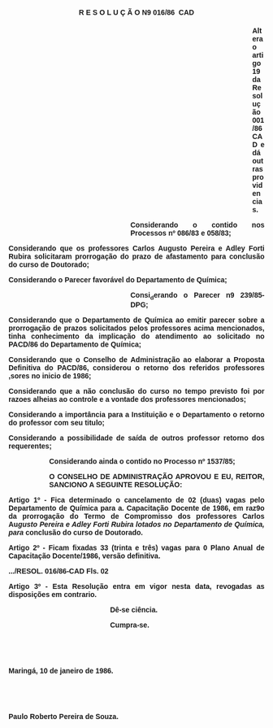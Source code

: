 <BODY>

<B><FONT FACE="Arial"><P ALIGN="CENTER">R E S O L U &Ccedil; &Atilde; O  N9 016/86  CAD</P>
<P ALIGN="CENTER"></P><DIR>
<DIR>
<DIR>
<DIR>
<DIR>
<DIR>
<DIR>
<DIR>
<DIR>
<DIR>
<DIR>
<DIR>

<P ALIGN="JUSTIFY">Altera o artigo 19 da Resolu&ccedil;&atilde;o 001/86CAD e d&aacute; outras providencias.</P>
</B><P ALIGN="JUSTIFY"></P></DIR>
</DIR>
</DIR>
</DIR>
</DIR>
</DIR>

<P ALIGN="JUSTIFY">Considerando o contido <B>nos Processos nº 086/83 e 058/83;</P></DIR>
</DIR>
</DIR>
</DIR>
</DIR>
</DIR>

</B><P ALIGN="JUSTIFY">Considerando que os professores Carlos Augusto Pereira e Adley Forti Rubira solicitaram prorroga&ccedil;&atilde;o do prazo de afastamento para conclus&atilde;o<B> </B>do curso de Doutorado;</P>
<P ALIGN="JUSTIFY">Considerando o Parecer favor&aacute;vel do Departamento de Qu&iacute;mica;</P><DIR>
<DIR>
<DIR>
<DIR>
<DIR>
<DIR>

<P ALIGN="JUSTIFY">Consi<SUB>d</SUB>erando o Parecer n9 239/85-DPG;</P></DIR>
</DIR>
</DIR>
</DIR>
</DIR>
</DIR>

<P ALIGN="JUSTIFY">Considerando que o Departamento de Qu&iacute;mica ao emitir parecer sobre a prorroga&ccedil;&atilde;o de prazos solicitados pelos professores acima mencionados, tinha conhecimento da implica&ccedil;&atilde;o do atendimento ao solicitado no PACD/86 do Departamento de Qu&iacute;mica;</P>
<P ALIGN="JUSTIFY">Considerando que o Conselho de Administra&ccedil;&atilde;o ao elaborar a Proposta Definitiva do PACD/86, considerou o retorno dos referidos professores ,sores no inicio de 1986;</P>
<P ALIGN="JUSTIFY">Considerando que a n&atilde;o conclus&atilde;o do curso no tempo previsto<B> </B>foi por razoes alheias ao controle e a vontade dos professores mencionados;</P>
<P ALIGN="JUSTIFY">Considerando a import&acirc;ncia para a Institui&ccedil;&atilde;o e o Departamento o<B> </B>retorno do professor com seu titulo; </P>
<P ALIGN="JUSTIFY">Considerando a possibilidade de sa&iacute;da de outros professor retorno dos requerentes;</P><DIR>
<DIR>

<P ALIGN="JUSTIFY">Considerando ainda o contido no Processo nº 1537/85;</P>
<B><P ALIGN="JUSTIFY">O CONSELHO DE ADMINISTRA&Ccedil;&Atilde;O APROVOU E EU, REITOR, SANCIONO A SEGUINTE RESOLU&Ccedil;&Atilde;O:</P></DIR>
</DIR>

</B><P ALIGN="JUSTIFY">Artigo 1º - Fica determinado o cancelamento de 02 (duas) vagas pelo Departamento de Qu&iacute;mica para a. Capacita&ccedil;&atilde;o Docente de 1986, em raz9o da prorroga&ccedil;&atilde;o  do Termo de Compromisso dos professores Carlos Au<I>gusto Pereira e Adley Forti Rubira lotados no Departamento de Qu&iacute;mica, para </I><B>conclus&atilde;o </B>do curso de Doutorado.</P>
<P ALIGN="JUSTIFY">Artigo 2º - Ficam fixadas 33 (trinta e tr&ecirc;s) vagas para 0 Plano Anual de Capacita&ccedil;&atilde;o  Docente/1986, vers&atilde;o definitiva.</P>
<P ALIGN="JUSTIFY"></P>
<P ALIGN="JUSTIFY">.../RESOL. 016/86-CAD&#9;Fls. 02</P>
<P ALIGN="JUSTIFY">Artigo 3º - Esta Resolu&ccedil;&atilde;o entra em vigor nesta data, revogadas as disposi&ccedil;&otilde;es em contrario.</P><DIR>
<DIR>
<DIR>
<DIR>
<DIR>

<P ALIGN="JUSTIFY">D&ecirc;-se ci&ecirc;ncia.</P>
<P ALIGN="JUSTIFY">Cumpra-se.</P>
<P ALIGN="JUSTIFY"></P>
<P ALIGN="JUSTIFY">&nbsp;</P>
<P ALIGN="JUSTIFY">&nbsp;</P></DIR>
</DIR>
</DIR>
</DIR>
</DIR>

<P ALIGN="JUSTIFY">Maring&aacute;, 10 de janeiro de 1986.</P>
<P ALIGN="JUSTIFY"></P>
<P ALIGN="JUSTIFY">&nbsp;</P>
<P ALIGN="JUSTIFY">&nbsp;</P>
<P ALIGN="JUSTIFY">Paulo Roberto Pereira de Souza.</P>
<P ALIGN="JUSTIFY"></P></FONT></BODY>
